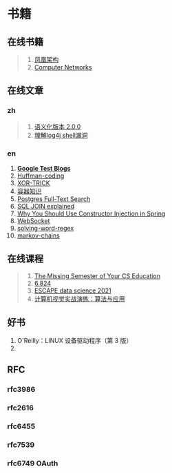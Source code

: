 # 书籍

## 在线书籍

> 1. [凤凰架构](http://icyfenix.cn/introduction/about-the-fenix-project.html)
> 2. [Computer Networks](https://book.systemsapproach.org/)

## 在线文章

### zh
> 1. [语义化版本 2.0.0](https://semver.org/lang/zh-CN/) 
> 1. [理解log4j shell漏洞](https://sspai.com/post/70394)

### en

1. **[Google Test Blogs](https://www.googblogs.com/category/google-testing-blog/)**
2. [Huffman-coding](https://www.baseclass.io/newsletter/huffman-coding)
3. [XOR-TRICK](https://florian.github.io/xor-trick/)
4. [容器知识](https://iximiuz.com/en/posts/container-learning-path/)
5. [Postgres Full-Text Search](https://blog.crunchydata.com/blog/postgres-full-text-search-a-search-engine-in-a-database)
6. [SQL JOIN explained](https://dataschool.com/how-to-teach-people-sql/sql-join-types-explained-visually/)
7. [Why You Should Use Constructor Injection in Spring](https://reflectoring.io/constructor-injection/)
8. [WebSocket](https://ably.com/blog/introducing-the-websocket-handbook)
9. [solving-word-regex](https://dov.is/notebooks/solving-wordle-regex.html)
10. [markov-chains](https://setosa.io/blog/2014/07/26/markov-chains/)

## 在线课程

> 1. [The Missing Semester of Your CS Education](https://missing.csail.mit.edu/) 
> 2. [6.824](https://pdos.csail.mit.edu/6.824/schedule.html)
> 3. [ESCAPE data science 2021](https://github.com/escape2020/school2021)
> 3. [计算机视觉实战演练：算法与应用](https://github.com/Charmve/computer-vision-in-action)

## 好书

1. O'Reilly：LINUX 设备驱动程序（第 3 版）
2. 


## RFC

###  rfc3986

### rfc2616 

### rfc6455

### rfc7539

### rfc6749 OAuth
